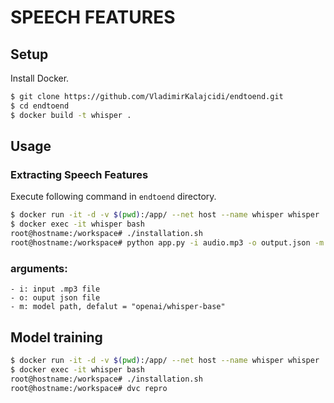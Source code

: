# SPEECH FEATURES

## Setup
Install Docker.

```sh
$ git clone https://github.com/VladimirKalajcidi/endtoend.git
$ cd endtoend
$ docker build -t whisper .
```

## Usage
### Extracting Speech Features 
Execute following command in `endtoend` directory.

```sh
$ docker run -it -d -v $(pwd):/app/ --net host --name whisper whisper
$ docker exec -it whisper bash
root@hostname:/workspace# ./installation.sh
root@hostname:/workspace# python app.py -i audio.mp3 -o output.json -m openai/whisper-small 
```
### arguments:
    - i: input .mp3 file
    - o: ouput json file
    - m: model path, defalut = "openai/whisper-base"


## Model training
```sh
$ docker run -it -d -v $(pwd):/app/ --net host --name whisper whisper
$ docker exec -it whisper bash
root@hostname:/workspace# ./installation.sh
root@hostname:/workspace# dvc repro
```